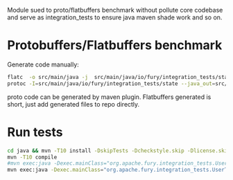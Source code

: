 Module sued to proto/flatbuffers benchmark without pollute core codebase and serve as integration_tests to 
ensure java maven shade work and so on.
# Protobuffers/Flatbuffers benchmark
Generate code manually:
```bash
flatc  -o src/main/java -j  src/main/java/io/fury/integration_tests/state/bench.fbs 
protoc -I=src/main/java/io/fury/integration_tests/state --java_out=src/main/java/ bench.proto
```
proto code can be generated by maven plugin.
Flatbuffers generated is short, just add generated files to repo directly.

# Run tests
```bash
cd java && mvn -T10 install -DskipTests -Dcheckstyle.skip -Dlicense.skip -Dmaven.javadoc.skip && cd ../integration_tests/perftests
mvn -T10 compile
#mvn exec:java -Dexec.mainClass="org.apache.fury.integration_tests.UserTypeSerializeSuite" -Dexec.args="-f 1 -wi 0 -i 1 -t 1 -w 1s -r 1s -rf csv"
mvn exec:java -Dexec.mainClass="org.apache.fury.integration_tests.UserTypeSerializeSuite"
```